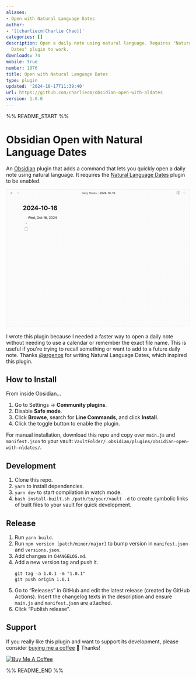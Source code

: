 ```yaml
---
aliases:
- Open with Natural Language Dates
author:
- '[[charliecm|Charlie Chao]]'
categories: []
description: Open a daily note using natural language. Requires "Natural Language
  Dates" plugin to work.
downloads: 74
mobile: true
number: 1976
title: Open with Natural Language Dates
type: plugin
updated: '2024-10-17T11:39:40'
url: https://github.com/charliecm/obsidian-open-with-nldates
version: 1.0.0
---
```


%% README_START %%

# Obsidian Open with Natural Language Dates

An [Obsidian](https://obsidian.md) plugin that adds a command that lets you quickly open a daily note using natural language. It requires the [Natural Language Dates](https://github.com/argenos/nldates-obsidian/tree/master) plugin to be enabled.

<img src="https://raw.githubusercontent.com/charliecm/obsidian-open-with-nldates/main/demo.gif" width="856" />

I wrote this plugin because I needed a faster way to open a daily note without needing to use a calendar or remember the exact file name. This is useful if you're trying to recall something or want to add to a future daily note. Thanks [@argenos](https://github.com/argenos) for writing Natural Language Dates, which inspired this plugin.

## How to Install

From inside Obsidian…
1. Go to Settings → **Community plugins**.
2. Disable **Safe mode**.
3. Click **Browse**, search for **Line Commands**, and click **Install**.
4. Click the toggle button to enable the plugin.

For manual installation, download this repo and copy over `main.js` and `manifest.json` to your vault: `VaultFolder/.obsidian/plugins/obsidian-open-with-nldates/`.

## Development

1. Clone this repo.
2. `yarn` to install dependencies.
3. `yarn dev` to start compilation in watch mode.
4. `bash install-built.sh /path/to/your/vault -d` to create symbolic links of built files to your vault for quick development.

## Release

1. Run `yarn build`.
2. Run `npm version [patch/minor/major]` to bump version in `manifest.json` and `versions.json`.
3. Add changes in `CHANGELOG.md`.
4. Add a new version tag and push it.
    ```
    git tag -a 1.0.1 -m "1.0.1"
    git push origin 1.0.1
    ```
5. Go to “Releases” in GitHub and edit the latest release (created by GitHub Actions). Insert the changelog texts in the description and ensure `main.js` and `manifest.json` are attached. 
6. Click “Publish release”.

## Support

If you really like this plugin and want to support its development, please consider [buying me a coffee](https://www.buymeacoffee.com/charliecm) 🙂 Thanks!

<a href="https://www.buymeacoffee.com/charliecm" target="_blank"><img src="https://cdn.buymeacoffee.com/buttons/v2/default-yellow.png" alt="Buy Me A Coffee" width="217" height="60" /></a>


%% README_END %%